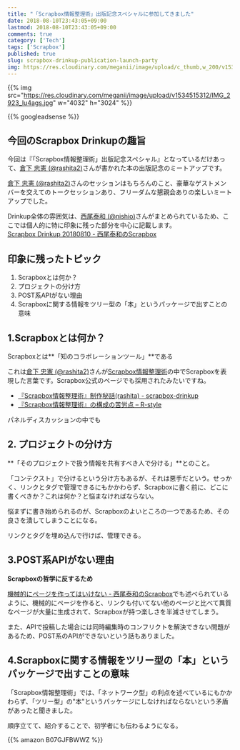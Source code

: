 ```yaml
---
title: "「Scrapbox情報整理術」出版記念スペシャルに参加してきました"
date: 2018-08-10T23:43:05+09:00
lastmod: 2018-08-10T23:43:05+09:00
comments: true
category: ['Tech']
tags: ['Scrapbox']
published: true
slug: scrapbox-drinkup-publication-launch-party
img: https://res.cloudinary.com/meganii/image/upload/c_thumb,w_200/v1534515311/IMG_2922_xo2guw.jpg
---
```


{{% img src="https://res.cloudinary.com/meganii/image/upload/v1534515312/IMG_2923_lu4ags.jpg" w="4032" h="3024" %}}


<!--more-->
{{% googleadsense %}}

## 今回のScrapbox Drinkupの趣旨

今回は『「Scrapbox情報整理術」出版記念スペシャル』となっているだけあって、[倉下 忠憲 \(@rashita2\)][rashita2]さんが書かれた本の出版記念のミートアップです。

[倉下 忠憲 \(@rashita2\)][rashita2]さんのセッションはもちろんのこと、豪華なゲストメンバーを交えてのトークセッションあり、フリーダムな懇親会ありの楽しいミートアップでした。

Drinkup全体の雰囲気は、[西尾泰和 \(@nishio\)][nishio]さんがまとめられているため、ここでは個人的に特に印象に残った部分を中心に記載します。  
[Scrapbox Drinkup 20180810 \- 西尾泰和のScrapbox](https://scrapbox.io/nishio/Scrapbox_Drinkup_20180810)


## 印象に残ったトピック

1. Scrapboxとは何か？
2. プロジェクトの分け方
3. POST系APIがない理由
4. Scrapboxに関する情報をツリー型の「本」というパッケージで出すことの意味


## 1.Scrapboxとは何か？

Scrapboxとは**「知のコラボレーションツール」**である

これは[倉下 忠憲 \(@rashita2\)][rashita2]さんが[Scrapbox情報整理術][ScrapboxBook]の中でScrapboxを表現した言葉です。Scrapbox公式のページでも採用されたみたいですね。

- [『Scrapbox情報整理術』制作秘話\(rashita\) \- scrapbox\-drinkup][ScrapboxRashita]
- [『Scrapbox情報整理術』の構成の苦労点 – R\-style](https://rashita.net/blog/?p=25400)


パネルディスカッションの中でも


## 2. プロジェクトの分け方

**「そのプロジェクトで扱う情報を共有すべき人で分ける」**とのこと。

「コンテクスト」で分けるという分け方もあるが、それは悪手だという。せっかく、リンクとタグで管理できるにもかかわらず、Scrapboxに書く前に、どこに書くべきか？これは何か？と悩まなければならない。

悩まずに書き始められるのが、Scrapboxのよいところの一つであるため、その良さを潰してしまうことになる。

リンクとタグを埋め込んで行けば、管理できる。


## 3.POST系APIがない理由

**Scrapboxの哲学に反するため**

[機械的にページを作ってはいけない \- 西尾泰和のScrapbox][ScrapboxDontCreateAutomatically]でも述べられているように、機械的にページを作ると、リンクも付いてない他のページと比べて異質なページが大量に生成されて、Scrapboxが持つ楽しさを半減させてしまう。

また、APIで投稿した場合には同時編集時のコンフリクトを解決できない問題があるため、POST系のAPIができないという話もありました。


## 4.Scrapboxに関する情報をツリー型の「本」というパッケージで出すことの意味

「Scrapbox情報整理術」では、「ネットワーク型」の利点を述べているにもかかわらず、「ツリー型」の"本"というパッケージにしなければならないという矛盾があったと聞きました。

順序立てて、紹介することで、初学者にも伝わるようになる。



{{% amazon B07GJFBWWZ %}}


<!-- 引用 -->
[rashita2]: https://twitter.com/rashita2
[nishio]: https://twitter.com/nishio
[ScrapboxBook]: https://amzn.to/2nI8Kgm
[ScrapboxRashita]: https://scrapbox.io/scrapbox-drinkup/%E3%80%8EScrapbox%E6%83%85%E5%A0%B1%E6%95%B4%E7%90%86%E8%A1%93%E3%80%8F%E5%88%B6%E4%BD%9C%E7%A7%98%E8%A9%B1(rashita)
[ScrapboxDontCreateAutomatically]: https://scrapbox.io/nishio/%E6%A9%9F%E6%A2%B0%E7%9A%84%E3%81%AB%E3%83%9A%E3%83%BC%E3%82%B8%E3%82%92%E4%BD%9C%E3%81%A3%E3%81%A6%E3%81%AF%E3%81%84%E3%81%91%E3%81%AA%E3%81%84